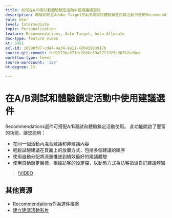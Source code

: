 ```yaml
---
title: 如何在A/B測試和體驗鎖定活動中使用建議選件
description: 瞭解如何在Adobe Target的A/B測試和體驗鎖定目標活動中使用Recommendations選件。
role: User
level: Intermediate
topic: Personalization
feature: Recommendations, Auto-Target, Auto-Allocate
doc-type: feature video
kt: 3451
exl-id: 16908f07-cda4-4a34-9e11-42b419e3917b
source-git-commit: fcd2273ba373dc2b3bc59a77f1925cdb7b2ed3ee
workflow-type: tm+mt
source-wordcount: '123'
ht-degree: 1%

---
```


# 在A/B測試和體驗鎖定活動中使用建議選件

Recommendations選件可搭配A/B測試和體驗鎖定活動使用。 此功能開啟了豐富的功能，讓您能夠：

* 在同一個活動內混合建議和非建議內容
* 輕鬆試驗建議在頁面上的放置方式，包括多個建議的順序
* 使用自動分配將流量推送到績效最好的建議體驗
* 使用自動鎖定目標，根據訪客的設定檔，以動態方式為訪客指派自訂建議體驗

>[!VIDEO](https://video.tv.adobe.com/v/28878?quality=12)

## 其他資源

* [Recommendations作為選件檔案](https://experienceleague.adobe.com/docs/target/using/recommendations/recommendations-as-an-offer.html?lang=en)
* [建立建議活動影片](create-a-recommendations-activity.md)
